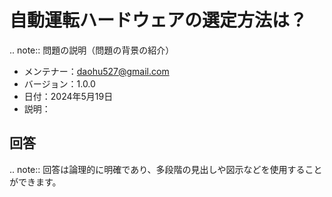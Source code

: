 自動運転ハードウェアの選定方法は？
=================================

.. note::
    問題の説明（問題の背景の紹介）

-  メンテナー：<daohu527@gmail.com>
-  バージョン：1.0.0
-  日付：2024年5月19日
-  説明：

回答
----

.. note::
    回答は論理的に明確であり、多段階の見出しや図示などを使用することができます。
